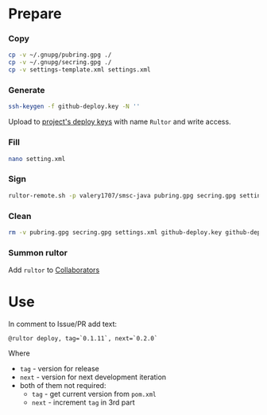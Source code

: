 # Prepare

### Copy

```bash
cp -v ~/.gnupg/pubring.gpg ./
cp -v ~/.gnupg/secring.gpg ./
cp -v settings-template.xml settings.xml
```

### Generate

```bash
ssh-keygen -f github-deploy.key -N ''
```
Upload to [project's deploy keys](https://github.com/valery1707/smsc-java/settings/keys) with name `Rultor` and write access.

### Fill

```bash
nano setting.xml
```

### Sign

```bash
rultor-remote.sh -p valery1707/smsc-java pubring.gpg secring.gpg settings.xml github-deploy.key github-deploy.key.pub
```

### Clean

```bash
rm -v pubring.gpg secring.gpg settings.xml github-deploy.key github-deploy.key.pub
```

### Summon rultor

Add `rultor` to [Collaborators](https://github.com/valery1707/smsc-java/settings/collaboration)

# Use

In comment to Issue/PR add text:
```
@rultor deploy, tag=`0.1.11`, next=`0.2.0`
```
Where
* `tag` - version for release
* `next` - version for next development iteration
* both of them not required:
  * `tag` - get current version from `pom.xml`
  * `next` - increment `tag` in 3rd part
